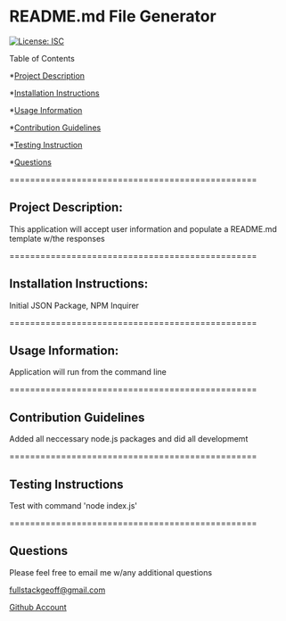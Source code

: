 

README.md File Generator
================================================

[![License: ISC](https://img.shields.io/badge/License-ISC-blue.svg)](https://opensource.org/licenses/ISC)

Table of Contents 

*[Project Description](#project-description)

*[Installation Instructions](#installation-instructions)

*[Usage Information](#usage-information)

*[Contribution Guidelines](#contribution-guidelines)

*[Testing Instruction](#testing-instructions)

*[Questions](#questions)

================================================

## Project Description: 

This application will accept user information and populate a README.md template w/the responses

================================================

## Installation Instructions: 

Initial JSON Package, NPM Inquirer

================================================

## Usage Information: 

Application will run from the command line

================================================

## Contribution Guidelines 

Added all neccessary node.js packages and did all developmemt

================================================

## Testing Instructions 

Test with command 'node index.js'

================================================

## Questions 

Please feel free to email me w/any additional questions 

 fullstackgeoff@gmail.com

[Github Account](https://www.Github.com/fsgeoff)
